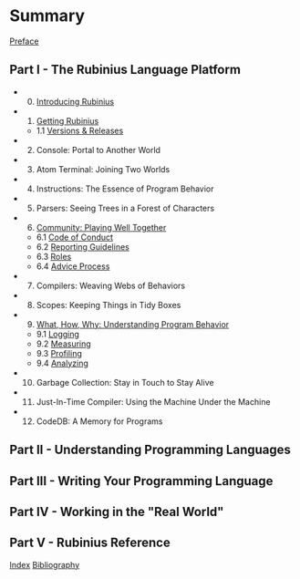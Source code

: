 # Summary

[Preface](preface.md)

## Part I - The Rubinius Language Platform

  * 0. [Introducing Rubinius](part_i/ch_0/index.md)
  * 1. [Getting Rubinius](part_i/ch_1/index.md)
    * 1.1 [Versions & Releases](part_i/ch_1/versions_and_releases.md)
  * 2. Console: Portal to Another World
  * 3. Atom Terminal: Joining Two Worlds
  * 4. Instructions: The Essence of Program Behavior
  * 5. Parsers: Seeing Trees in a Forest of Characters
  * 6. [Community: Playing Well Together](part_i/ch_6/index.md)
    * 6.1 [Code of Conduct](part_i/ch_6/code_of_conduct.md)
    * 6.2 [Reporting Guidelines](part_i/ch_6/reporting_guidelines.md)
    * 6.3 [Roles](part_i/ch_6/roles.md)
    * 6.4 [Advice Process](part_i/ch_6/advice_process.md)
  * 7. Compilers: Weaving Webs of Behaviors
  * 8. Scopes: Keeping Things in Tidy Boxes
  * 9. [What, How, Why: Understanding Program Behavior](part_i/ch_9/index.md)
    * 9.1 [Logging](part_i/ch_9/logging.md)
    * 9.2 [Measuring](part_i/ch_9/measuring.md)
    * 9.3 [Profiling](part_i/ch_9/profiling.md)
    * 9.4 [Analyzing](part_i/ch_9/analyzing.md)
  * 10. Garbage Collection: Stay in Touch to Stay Alive
  * 11. Just-In-Time Compiler: Using the Machine Under the Machine
  * 12. CodeDB: A Memory for Programs

## Part II - Understanding Programming Languages


## Part III - Writing Your Programming Language

## Part IV - Working in the "Real World"

## Part V - Rubinius Reference

[Index](index.md)
[Bibliography](bibliography.md)
